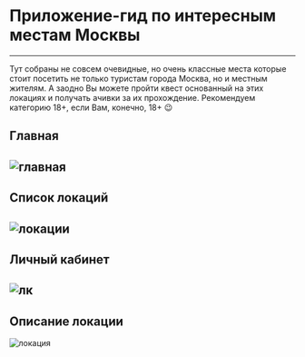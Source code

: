 # Приложение-гид по интересным местам Москвы
---
Тут собраны не совсем очевидные, но очень классные места которые стоит посетить не только туристам города Москва, но и местным жителям.
А заодно Вы можете пройти квест основанный на этих локациях и получать ачивки за их прохождение. 
Рекомендуем категорию 18+, если Вам, конечно, 18+ 😉

## Главная ##
![главная](https://github.com/vane4ko/mos-quest/blob/main/api/public/img/%D0%A1%D0%BD%D0%B8%D0%BC%D0%BE%D0%BA%20%D1%8D%D0%BA%D1%80%D0%B0%D0%BD%D0%B0%20%D0%BE%D1%82%202023-12-22%2015-01-42.png)
---
## Список локаций ##
![локации](https://github.com/vane4ko/mos-quest/blob/main/api/public/img/%D0%A1%D0%BD%D0%B8%D0%BC%D0%BE%D0%BA%20%D1%8D%D0%BA%D1%80%D0%B0%D0%BD%D0%B0%20%D0%BE%D1%82%202023-12-22%2015-05-29.png)
---
## Личный кабинет ##
![лк](https://github.com/vane4ko/mos-quest/blob/main/api/public/img/%D0%A1%D0%BD%D0%B8%D0%BC%D0%BE%D0%BA%20%D1%8D%D0%BA%D1%80%D0%B0%D0%BD%D0%B0%20%D0%BE%D1%82%202023-12-22%2015-07-01.png)
---
## Описание локации ##
![локация](https://github.com/vane4ko/mos-quest/blob/main/api/public/img/%D0%A1%D0%BD%D0%B8%D0%BC%D0%BE%D0%BA%20%D1%8D%D0%BA%D1%80%D0%B0%D0%BD%D0%B0%20%D0%BE%D1%82%202023-12-22%2015-08-00.png)